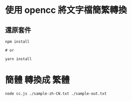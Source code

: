 # 使用 opencc 將文字檔簡繁轉換

## 還原套件

```
npm install

# or

yarn install
```

# 簡體 轉換成 繁體

```
node cc.js ./sample-zh-CN.txt ./sample-out.txt
```